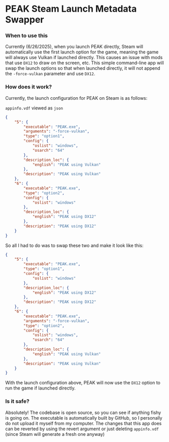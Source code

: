 # PEAK Steam Launch Metadata Swapper

### When to use this
Currently (6/26/2025), when you launch PEAK directly, Steam will automatically use the first launch option for the game, meaning the game will always use Vulkan if launched directly. This causes an issue with mods that use `DX12` to draw on the screen, etc. This simple command-line app will swap the launch options so that when launched directly, it will not append the `-force-vulkan` parameter and use `DX12`.

### How does it work?
Currently, the launch configuration for PEAK on Steam is as follows:

`appinfo.vdf` viewed as `json`
```json
{
    "5": {
        "executable": "PEAK.exe",
        "arguments": "-force-vulkan",
        "type": "option1",
        "config": {
            "oslist": "windows",
            "osarch": "64"
        },
        "description_loc": {
            "english": "PEAK using Vulkan"
        },
        "description": "PEAK using Vulkan"
    },
    "6": {
        "executable": "PEAK.exe",
        "type": "option2",
        "config": {
            "oslist": "windows"
        },
        "description_loc": {
            "english": "PEAK using DX12"
        },
        "description": "PEAK using DX12"
    }
}
```
So all I had to do was to swap these two and make it look like this:
```json
{
    "5": {
        "executable": "PEAK.exe",
        "type": "option1",
        "config": {
            "oslist": "windows"
        },
        "description_loc": {
            "english": "PEAK using DX12"
        },
        "description": "PEAK using DX12"
    },
    "6": {
        "executable": "PEAK.exe",
        "arguments": "-force-vulkan",
        "type": "option2",
        "config": {
            "oslist": "windows",
            "osarch": "64"
        },
        "description_loc": {
            "english": "PEAK using Vulkan"
        },
        "description": "PEAK using Vulkan"
    }
}
```
With the launch configuration above, PEAK will now use the `DX12` option to run the game if launched directly.

### Is it safe?
Absolutely! The codebase is open source, so you can see if anything fishy is going on. The executable is automatically built by GitHub, so I personally do not upload it myself from my computer. The changes that this app does can be reverted by using the revert argument or just deleting `appinfo.vdf` (since Steam will generate a fresh one anyway)
